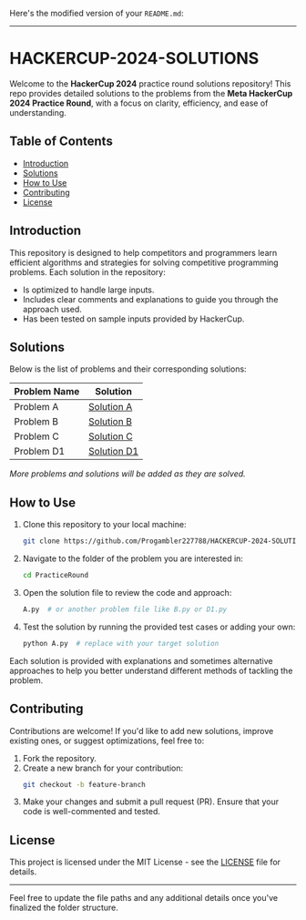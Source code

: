 Here's the modified version of your `README.md`:

---

# HACKERCUP-2024-SOLUTIONS

Welcome to the **HackerCup 2024** practice round solutions repository! This repo provides detailed solutions to the problems from the **Meta HackerCup 2024 Practice Round**, with a focus on clarity, efficiency, and ease of understanding. 

## Table of Contents
- [Introduction](#introduction)
- [Solutions](#solutions)
- [How to Use](#how-to-use)
- [Contributing](#contributing)
- [License](#license)

## Introduction
This repository is designed to help competitors and programmers learn efficient algorithms and strategies for solving competitive programming problems. Each solution in the repository:
- Is optimized to handle large inputs.
- Includes clear comments and explanations to guide you through the approach used.
- Has been tested on sample inputs provided by HackerCup.

## Solutions
Below is the list of problems and their corresponding solutions:

| Problem Name  | Solution |                   
|---------------|--------------------------------------|
| Problem A     | [Solution A](./PracticeRound/A.py) 
| Problem B     | [Solution B](./PracticeRound/B.py)  
| Problem C     | [Solution C](./PracticeRound/C.py)
| Problem D1    | [Solution D1](./PracticeRound/D1.py)


*More problems and solutions will be added as they are solved.*

## How to Use
1. Clone this repository to your local machine:
    ```bash
    git clone https://github.com/Progambler227788/HACKERCUP-2024-SOLUTIONS.git
    ```
2. Navigate to the folder of the problem you are interested in:
    ```bash
    cd PracticeRound
    ```
3. Open the solution file to review the code and approach:
    ```bash
    A.py  # or another problem file like B.py or D1.py
    ```
4. Test the solution by running the provided test cases or adding your own:
    ```bash
    python A.py  # replace with your target solution
    ```

Each solution is provided with explanations and sometimes alternative approaches to help you better understand different methods of tackling the problem.

## Contributing
Contributions are welcome! If you'd like to add new solutions, improve existing ones, or suggest optimizations, feel free to:
1. Fork the repository.
2. Create a new branch for your contribution:
    ```bash
    git checkout -b feature-branch
    ```
3. Make your changes and submit a pull request (PR). Ensure that your code is well-commented and tested.

## License
This project is licensed under the MIT License - see the [LICENSE](./LICENSE) file for details.

---

Feel free to update the file paths and any additional details once you've finalized the folder structure.
